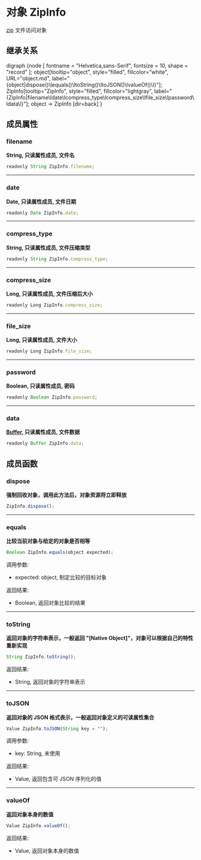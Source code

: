 # 对象 ZipInfo
[zip](../../module/ifs/zip.md) 文件访问对象

## 继承关系
<dot>digraph {node [ fontname = "Helvetica,sans-Serif", fontsize = 10, shape = "record" ];
object[tooltip="object", style="filled", fillcolor="white", URL="object.md", label="{object|dispose()\lequals()\ltoString()\ltoJSON()\lvalueOf()\l}"];
ZipInfo[tooltip="ZipInfo", style="filled", fillcolor="lightgray", label="{ZipInfo|filename\ldate\lcompress_type\lcompress_size\lfile_size\lpassword\ldata\l}"];
object -> ZipInfo [dir=back]
}</dot>

## 成员属性
        
### filename
**String, 只读属性成员, 文件名**

```JavaScript
readonly String ZipInfo.filename;
```

--------------------------
### date
**Date, 只读属性成员, 文件日期**

```JavaScript
readonly Date ZipInfo.date;
```

--------------------------
### compress_type
**String, 只读属性成员, 文件压缩类型**

```JavaScript
readonly String ZipInfo.compress_type;
```

--------------------------
### compress_size
**Long, 只读属性成员, 文件压缩后大小**

```JavaScript
readonly Long ZipInfo.compress_size;
```

--------------------------
### file_size
**Long, 只读属性成员, 文件大小**

```JavaScript
readonly Long ZipInfo.file_size;
```

--------------------------
### password
**Boolean, 只读属性成员, 密码**

```JavaScript
readonly Boolean ZipInfo.password;
```

--------------------------
### data
**[Buffer](Buffer.md), 只读属性成员, 文件数据**

```JavaScript
readonly Buffer ZipInfo.data;
```

## 成员函数
        
### dispose
**强制回收对象，调用此方法后，对象资源将立即释放**

```JavaScript
ZipInfo.dispose();
```

--------------------------
### equals
**比较当前对象与给定的对象是否相等**

```JavaScript
Boolean ZipInfo.equals(object expected);
```

调用参数:
* expected: object, 制定比较的目标对象

返回结果:
* Boolean, 返回对象比较的结果

--------------------------
### toString
**返回对象的字符串表示，一般返回 "[Native Object]"，对象可以根据自己的特性重新实现**

```JavaScript
String ZipInfo.toString();
```

返回结果:
* String, 返回对象的字符串表示

--------------------------
### toJSON
**返回对象的 JSON 格式表示，一般返回对象定义的可读属性集合**

```JavaScript
Value ZipInfo.toJSON(String key = "");
```

调用参数:
* key: String, 未使用

返回结果:
* Value, 返回包含可 JSON 序列化的值

--------------------------
### valueOf
**返回对象本身的数值**

```JavaScript
Value ZipInfo.valueOf();
```

返回结果:
* Value, 返回对象本身的数值


